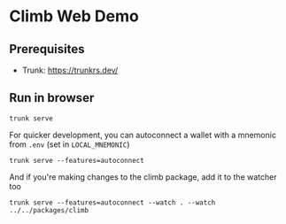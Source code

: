 # Climb Web Demo

## Prerequisites

* Trunk: https://trunkrs.dev/

## Run in browser

```
trunk serve
```

For quicker development, you can autoconnect a wallet with a mnemonic from `.env` (set in `LOCAL_MNEMONIC`)

```
trunk serve --features=autoconnect
```

And if you're making changes to the climb package, add it to the watcher too

```
trunk serve --features=autoconnect --watch . --watch ../../packages/climb
```
